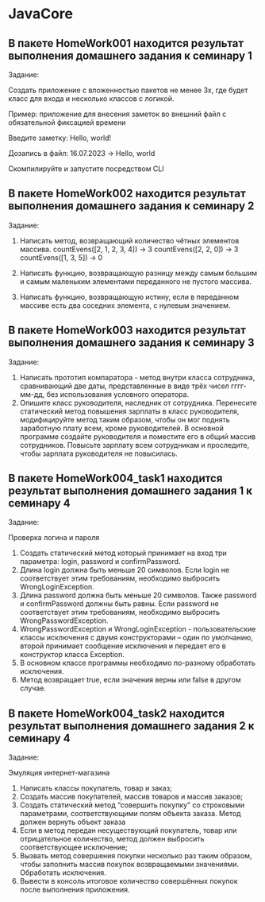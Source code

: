 # JavaCore

## В пакете HomeWork001 находится результат выполнения домашнего задания к семинару 1

Задание: 

Создать приложение с вложенностью пакетов не менее 3х, где будет класс для входа и несколько классов с логикой. 

Пример: приложение для внесения заметок во внешний файл с обязательной фиксацией времени

Введите заметку: Hello, world!

Дозапись в файл: 16.07.2023 -> Hello, world

Скомпилируйте и запустите посредством CLI

## В пакете HomeWork002 находится результат выполнения домашнего задания к семинару 2

Задание:

1. Написать метод, возвращающий количество чётных элементов массива. countEvens([2, 1, 2, 3, 4]) → 3 countEvens([2, 2, 0]) → 3 countEvens([1, 3, 5]) → 0

2. Написать функцию, возвращающую разницу между самым большим и самым маленьким элементами переданного не пустого массива.

3. Написать функцию, возвращающую истину, если в переданном массиве есть два соседних элемента, с нулевым значением.

## В пакете HomeWork003 находится результат выполнения домашнего задания к семинару 3

Задание:

1. Написать прототип компаратора - метод внутри класса сотрудника, 
сравнивающий две даты, представленные в виде трёх чисел гггг-мм-дд, 
без использования условного оператора.
2. Опишите класс руководителя, наследник от сотрудника. 
Перенесите статический метод повышения зарплаты в класс руководителя, 
модифицируйте метод таким образом, чтобы он мог поднять заработную плату всем,
кроме руководителей. 
В основной программе создайте руководителя и поместите его в общий массив сотрудников.
Повысьте зарплату всем сотрудникам и проследите, чтобы зарплата руководителя не повысилась.

## В пакете HomeWork004_task1 находится результат выполнения домашнего задания 1 к семинару 4 

Задание:

Проверка логина и пароля
1. Создать статический метод который принимает на вход три параметра: login, password и confirmPassword.
2. Длина login должна быть меньше 20 символов. Если login не соответствует этим требованиям, необходимо выбросить WrongLoginException.
3. Длина password должна быть меньше 20 символов. Также password и confirmPassword должны быть равны. Если password не соответствует этим требованиям, необходимо выбросить WrongPasswordException.
4. WrongPasswordException и WrongLoginException - пользовательские классы исключения с двумя конструкторами – один по умолчанию, второй принимает сообщение исключения и передает его в конструктор класса Exception.
5. В основном классе программы необходимо по-разному обработать исключения.
6. Метод возвращает true, если значения верны или false в другом случае.

## В пакете HomeWork004_task2 находится результат выполнения домашнего задания 2 к семинару 4

Задание:

Эмуляция интернет-магазина
1. Написать классы покупатель, товар и заказ;
2. Создать массив покупателей, массив товаров и массив заказов;
3. Создать статический метод “совершить покупку” со строковыми параметрами, соответствующими полям объекта заказа. Метод должен вернуть объект заказа
4. Если в метод передан несуществующий покупатель, товар или отрицательное количество, метод должен выбросить соответствующее исключение;
5. Вызвать метод совершения покупки несколько раз таким образом, чтобы заполнить массив покупок возвращаемыми значениями. Обработать исключения.
6. Вывести в консоль итоговое количество совершённых покупок после выполнения приложения.

